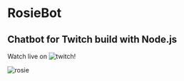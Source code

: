 # RosieBot

## Chatbot for Twitch build with Node.js

Watch live on ![twitch](https://twitch.tv/sorskoot)!

![rosie](https://vignette.wikia.nocookie.net/warner-bros-entertainment/images/4/43/Rosie_the_robot_maid.jpg/revision/latest?cb=20160830191815)
